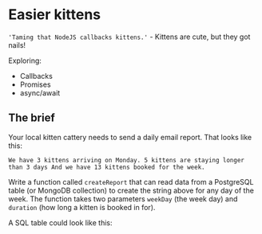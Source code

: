 # Easier kittens

`'Taming that NodeJS callbacks kittens.'` - Kittens are cute, but they got nails!

Exploring:

* Callbacks
* Promises
* async/await

## The brief

Your local kitten cattery needs to send a daily email report. That looks like this:

`We have 3 kittens arriving on Monday.
5 kittens are staying longer than 3 days
And we have 13 kittens booked for the week.`

Write a function called `createReport` that can read data from a PostgreSQL table (or MongoDB collection) to create the string above for any day of the week. The function takes two parameters `weekDay` (the week day) and `duration` (how long a kitten is booked in for).

A SQL table could look like this:

```
```
